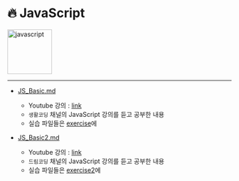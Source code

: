 # :fire: JavaScript
<img src="https://img1.daumcdn.net/thumb/R1280x0/?scode=mtistory2&fname=http%3A%2F%2Fcfile10.uf.tistory.com%2Fimage%2F2149683A58CA6BF31324DD" alt="javascript" width="100px">

---

- [JS_Basic.md](./JS_Basic.md)
  - Youtube 강의 : [link](https://www.youtube.com/watch?v=dPRtcRwKo-Y&list=PLuHgQVnccGMBB348PWRN0fREzYcYgFybf)
  - `생활코딩` 채널의 JavaScript 강의를 듣고 공부한 내용
  - 실습 파일들은 [exercise](./exercise/)에

- [JS_Basic2.md](./JS_Basic2.md)
  - Youtube 강의 : [link](https://www.youtube.com/watch?v=tJieVCgGzhs&list=PLv2d7VI9OotTVOL4QmPfvJWPJvkmv6h-2&index=2)
  - `드림코딩` 채널의 JavaScript 강의를 듣고 공부한 내용
  - 실습 파일들은 [exercise2](./exercise2/)에